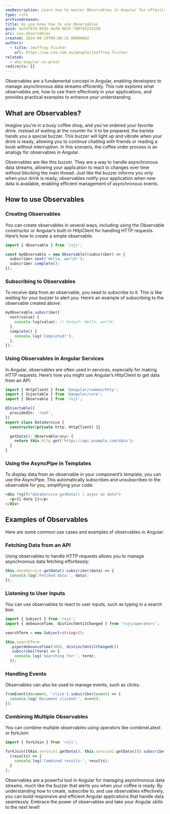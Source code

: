 ```yaml
---
seoDescription: Learn how to master Observables in Angular for effective asynchronous data handling, including creation, subscription, and combination techniques.
type: rule
archivedreason:
title: Do you know how to use Observables
guid: ba7e787d-85d2-4a70-8635-7007d32312b8
uri: use-observables
created: 2024-09-29T09:00:33.0000000Z
authors:
  - title: Jeoffrey Fischer
    url: https://ww.ssw.com.au/people/jeoffrey-fischer
related:
  - why-angular-is-great
redirects: []
---
```


Observables are a fundamental concept in Angular, enabling developers to manage asynchronous data streams efficiently.
This rule explores what observables are, how to use them effectively in your applications, and provides practical examples to enhance your understanding.

<!--endintro-->

## What are Observables?

Imagine you're in a busy coffee shop, and you’ve ordered your favorite drink.
Instead of waiting at the counter for it to be prepared, the barista hands you a special buzzer.
This buzzer will light up and vibrate when your drink is ready, allowing you to continue chatting with friends or reading a book without interruption.
In this scenario, the coffee order process is an analogy for observables in Angular.

Observables are like this buzzer.
They are a way to handle asynchronous data streams, allowing your application to react to changes over time without blocking the main thread.
Just like the buzzer informs you only when your drink is ready, observables notify your application when new data is available, enabling efficient management of asynchronous events.

## How to use Observables

### Creating Observables

You can create observables in several ways, including using the Observable constructor or Angular’s built-in HttpClient for handling HTTP requests.
Here’s how to create a simple observable:

```typescript
import { Observable } from 'rxjs';

const myObservable = new Observable((subscriber) => {
  subscriber.next('Hello, world!');
  subscriber.complete();
});
```

### Subscribing to Observables

To receive data from an observable, you need to subscribe to it.
This is like waiting for your buzzer to alert you.
Here’s an example of subscribing to the observable created above:

```typescript
myObservable.subscribe({
  next(value) {
    console.log(value); // Output: Hello, world!
  },
  complete() {
    console.log('Completed!');
  },
});
```

### Using Observables in Angular Services

In Angular, observables are often used in services, especially for making HTTP requests.
Here’s how you might use Angular’s HttpClient to get data from an API:

```typescript
import { HttpClient } from '@angular/common/http';
import { Injectable } from '@angular/core';
import { Observable } from 'rxjs';

@Injectable({
  providedIn: 'root',
})
export class DataService {
  constructor(private http: HttpClient) {}

  getData(): Observable<any> {
    return this.http.get('https://api.example.com/data');
  }
}
```

### Using the AsyncPipe in Templates

To display data from an observable in your component’s template, you can use the AsyncPipe.
This automatically subscribes and unsubscribes to the observable for you, simplifying your code:

```html
<div *ngIf="dataService.getData() | async as data">
  <p>{{ data }}</p>
</div>
```

## Examples of Observables

Here are some common use cases and examples of observables in Angular:

### Fetching Data from an API

Using observables to handle HTTP requests allows you to manage asynchronous data fetching effortlessly:

```typescript
this.dataService.getData().subscribe((data) => {
  console.log('Fetched data:', data);
});
```

### Listening to User Inputs

You can use observables to react to user inputs, such as typing in a search box:

```typescript
import { Subject } from 'rxjs';
import { debounceTime, distinctUntilChanged } from 'rxjs/operators';

searchTerm = new Subject<string>();

this.searchTerm
  .pipe(debounceTime(300), distinctUntilChanged())
  .subscribe((term) => {
    console.log('Searching for:', term);
  });
```

### Handling Events

Observables can also be used to manage events, such as clicks:

```typescript
fromEvent(document, 'click').subscribe((event) => {
  console.log('Document clicked:', event);
});
```

### Combining Multiple Observables

You can combine multiple observables using operators like combineLatest or forkJoin:

```typescript
import { forkJoin } from 'rxjs';

forkJoin([this.service1.getData(), this.service2.getData()]).subscribe(
  (results) => {
    console.log('Combined results:', results);
  }
);
```

Observables are a powerful tool in Angular for managing asynchronous data streams, much like the buzzer that alerts you when your coffee is ready.
By understanding how to create, subscribe to, and use observables effectively, you can build responsive and efficient Angular applications that handle data seamlessly.
Embrace the power of observables and take your Angular skills to the next level!

